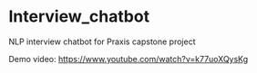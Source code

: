 # Interview_chatbot
NLP interview chatbot for Praxis capstone project


Demo video: https://www.youtube.com/watch?v=k77uoXQysKg
